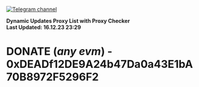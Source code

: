 [![Telegram channel](https://img.shields.io/endpoint?url=https://runkit.io/damiankrawczyk/telegram-badge/branches/master?url=https://t.me/n4z4v0d)](https://t.me/n4z4v0d) 

**Dynamic Updates Proxy List with Proxy Checker**  
**Last Updated: 16.12.23 23:29**

# DONATE (_any evm_) - 0xDEADf12DE9A24b47Da0a43E1bA70B8972F5296F2
